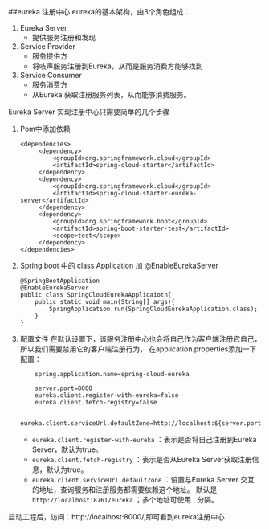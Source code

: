 ##eureka 注册中心
eureka的基本架构，由3个角色组成：
1. Eureka Server
    * 提供服务注册和发现
2. Service Provider
    * 服务提供方
    * 将吱声服务注册到Eureka，从而是服务消费方能够找到
3. Service Consumer
    * 服务消费方
    * 从Eureka 获取注册服务列表，从而能够消费服务。

Eureka Server 实现注册中心只需要简单的几个步骤

1. Pom中添加依赖

   ```
   <dependencies>
        <dependency>
            <groupId>org.springframework.cloud</groupId>
            <artifactId>spring-cloud-starter</artifactId>
        </dependency>
        <dependency>
            <groupId>org.springframework.cloud</groupId>
            <artifactId>spring-cloud-starter-eureka-server</artifactId>
        </dependency>
        <dependency>
            <groupId>org.springframework.boot</groupId>
            <artifactId>spring-boot-starter-test</artifactId>
            <scope>test</scope>
        </dependency>
   </dependencies>
   ```
2. Spring boot 中的 class Application 加 @EnableEurekaServer
    ```
    @SpringBootApplication
    @EnableEurekaServer
    public class SpringCloudEurekaApplicaiotn{
        public static void main(String[] args){
            SpringApplication.run(SpringCloudEurekaApplication.class);
        }
    }
    ```
    
3. 配置文件
    在默认设置下，该服务注册中心也会将自己作为客户端注册它自己，所以我们需要禁用它的客户端注册行为，   在application.properties添加一下配置：
    ```
        spring.application.name=spring-cloud-eureka
        
        server.port=8000
        eureka.client.register-with-eureka=false
        eureka.client.fetch-registry=false
        
        eureka.client.serviceUrl.defaultZone=http://localhost:${server.port}/eureka/

    ```
    
    * `eureka.client.register-with-eureka` ：表示是否将自己注册到Eureka Server，默认为true。
    * `eureka.client.fetch-registry` ：表示是否从Eureka Server获取注册信息，默认为true。
    * `eureka.client.serviceUrl.defaultZone` ：设置与Eureka Server 交互的地址，查询服务和注册服务都需要依赖这个地址。  默认是`http://localhost:8761/eureka` ；多个地址可使用 , 分隔。

启动工程后，访问：http://localhost:8000/,即可看到eureka注册中心 